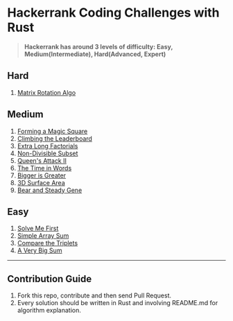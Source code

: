 # Hackerrank Coding Challenges with Rust

> **Hackerrank has around 3 levels of difficulty: Easy, Medium(Intermediate), Hard(Advanced, Expert)**


## Hard
1. [Matrix Rotation Algo](https://www.hackerrank.com/challenges/matrix-rotation-algo/problem?isFullScreen=true)

## Medium
1. [Forming a Magic Square](https://www.hackerrank.com/challenges/magic-square-forming?isFullScreen=true)
2. [Climbing the Leaderboard](https://www.hackerrank.com/challenges/climbing-the-leaderboard/problem?isFullScreen=true)
3. [Extra Long Factorials](https://www.hackerrank.com/challenges/extra-long-factorials/problem?isFullScreen=true)
4. [Non-Divisible Subset](https://www.hackerrank.com/challenges/non-divisible-subset/problem?isFullScreen=true)
5. [Queen's Attack II](https://www.hackerrank.com/challenges/queens-attack-2/problem?isFullScreen=true)
6. [The Time in Words](https://www.hackerrank.com/challenges/the-time-in-words/problem?isFullScreen=true)
7. [Bigger is Greater](https://www.hackerrank.com/challenges/bigger-is-greater/problem?isFullScreen=true)
8. [3D Surface Area](https://www.hackerrank.com/challenges/3d-surface-area/problem?isFullScreen=true)
9. [Bear and Steady Gene](https://www.hackerrank.com/challenges/bear-and-steady-gene/problem?isFullScreen=true)

## Easy
1. [Solve Me First](https://www.hackerrank.com/challenges/solve-me-first/problem?isFullScreen=true)
2. [Simple Array Sum](https://www.hackerrank.com/challenges/simple-array-sum/problem?isFullScreen=true)
3. [Compare the Triplets](https://www.hackerrank.com/challenges/compare-the-triplets/problem?isFullScreen=true)
4. [A Very Big Sum](https://www.hackerrank.com/challenges/a-very-big-sum/problem?isFullScreen=true)

---
## Contribution Guide
1. Fork this repo, contribute and then send Pull Request.
2. Every solution should be written in Rust and involving README.md for algorithm explanation.
